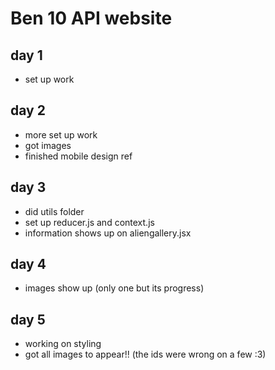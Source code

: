 # Ben 10 API website


## day 1 
- set up work

## day 2
- more set up work
- got images
- finished mobile design ref

## day 3
- did utils folder
- set up reducer.js and context.js
- information shows up on aliengallery.jsx

## day 4
- images show up (only one but its progress)


## day 5
- working on styling 
- got all images to appear!! (the ids were wrong on a few :3)